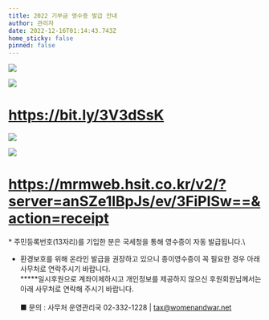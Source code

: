 ```yaml
---
title: 2022 기부금 영수증 발급 안내
author: 관리자
date: 2022-12-16T01:14:43.743Z
home_sticky: false
pinned: false
---
```

![](/img/221215_기부금영수증발급-002.png)

![](/img/003.png)

# <https://bit.ly/3V3dSsK>

![](/img/004.png)

![](/img/006.png)

# [](https://mrmweb.hsit.co.kr/v2/?server=anSZe1lBpJs/ev/3FiPISw==&action=receipt)<https://mrmweb.hsit.co.kr/v2/?server=anSZe1lBpJs/ev/3FiPISw==&action=receipt>

\* 주민등록번호(13자리)를 기입한 분은 국세청을 통해 영수증이 자동 발급됩니다.\

* 환경보호를 위해 온라인 발급을 권장하고 있으니 종이영수증이 꼭 필요한 경우 아래 사무처로 연락주시기 바랍니다.\
  **\***일시후원으로 계좌이체하시고 개인정보를 제공하지 않으신 후원회원님께서는 아래 사무처로 연락해 주시기 바랍니다.\
  \
  ■ 문의 : 사무처 운영관리국 02-332-1228 | tax@womenandwar.net